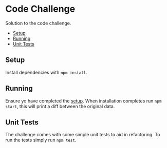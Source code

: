 # Code Challenge
Solution to the code challenge.

<!-- toc -->

- [Setup](#setup)
- [Running](#running)
- [Unit Tests](#unit-tests)

<!-- tocstop -->

## Setup
Install dependencies with `npm install`.

## Running
Ensure yo have completed the [setup](#setup).
When installation completes run `npm start`, this will print a diff between the original data.

## Unit Tests
The challenge comes with some simple unit tests to aid in refactoring.
To run the tests simply run `npm test`.
